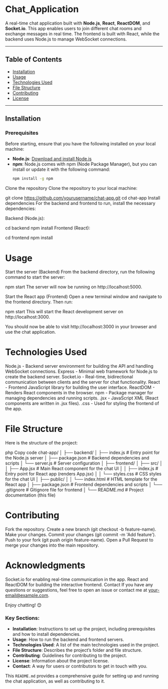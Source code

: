 # Chat_Application


A real-time chat application built with **Node.js**, **React**, **ReactDOM**, and **Socket.io**. This app enables users to join different chat rooms and exchange messages in real time. The frontend is built with React, while the backend uses Node.js to manage WebSocket connections.

---

## Table of Contents

- [Installation](#installation)
- [Usage](#usage)
- [Technologies Used](#technologies-used)
- [File Structure](#file-structure)
- [Contributing](#contributing)
- [License](#license)

---

## Installation

### Prerequisites

Before starting, ensure that you have the following installed on your local machine:

- **Node.js**: [Download and install Node.js](https://nodejs.org/)
- **npm**: Node.js comes with npm (Node Package Manager), but you can install or update it with the following command:
  ```bash
  npm install -g npm
Clone the repository
Clone the repository to your local machine:

git clone https://github.com/yourusername/chat-app.git
cd chat-app
Install dependencies
For the backend and frontend to run, install the necessary dependencies:

Backend (Node.js):

cd backend
npm install
Frontend (React):

cd frontend
npm install


# Usage
Start the server (Backend)
From the backend directory, run the following command to start the server:


npm start
The server will now be running on http://localhost:5000.

Start the React app (Frontend)
Open a new terminal window and navigate to the frontend directory. Then run:

npm start
This will start the React development server on http://localhost:3000.

You should now be able to visit http://localhost:3000 in your browser and use the chat application.

# Technologies Used 

Node.js - Backend server environment for building the API and handling WebSocket connections.
Express - Minimal web framework for Node.js to create the backend server.
Socket.io - Real-time, bidirectional communication between clients and the server for chat functionality.
React - Frontend JavaScript library for building the user interface.
ReactDOM - Renders React components in the browser.
npm - Package manager for managing dependencies and running scripts.
.jsx - JavaScript XML (React components are written in .jsx files).
.css - Used for styling the frontend of the app.

# File Structure

Here is the structure of the project:

php
Copy code
chat-app/
│
├── backend/
│   ├── index.js           # Entry point for the Node.js server
│   ├── package.json       # Backend dependencies and scripts
│   └── server.js          # Server configuration
│
├── frontend/
│   ├── src/
│   │   ├── App.jsx        # Main React component for the chat UI
│   │   ├── index.js       # Entry point for React app (renders App.jsx)
│   │   └── styles.css     # CSS styles for the chat UI
│   ├── public/
│   │   └── index.html     # HTML template for the React app
│   ├── package.json       # Frontend dependencies and scripts
│   └── .gitignore         # Gitignore file for frontend
│
└── README.md              # Project documentation (this file)



# Contributing


Fork the repository.
Create a new branch (git checkout -b feature-name).
Make your changes.
Commit your changes (git commit -m 'Add feature').
Push to your fork (git push origin feature-name).
Open a Pull Request to merge your changes into the main repository.


# Acknowledgments

Socket.io for enabling real-time communication in the app.
React and ReactDOM for building the interactive frontend.
Contact
If you have any questions or suggestions, feel free to open an issue or contact me at your-email@example.com.

Enjoy chatting! 😊

### Key Sections:

- **Installation**: Instructions to set up the project, including prerequisites and how to install dependencies.
- **Usage**: How to run the backend and frontend servers.
- **Technologies Used**: A list of the main technologies used in the project.
- **File Structure**: Describes the project’s folder and file structure.
- **Contributing**: Guidelines for contributing to the project.
- **License**: Information about the project license.
- **Contact**: A way for users or contributors to get in touch with you.

This `README.md` provides a comprehensive guide for setting up and running the chat application, as well as contributing to it.

